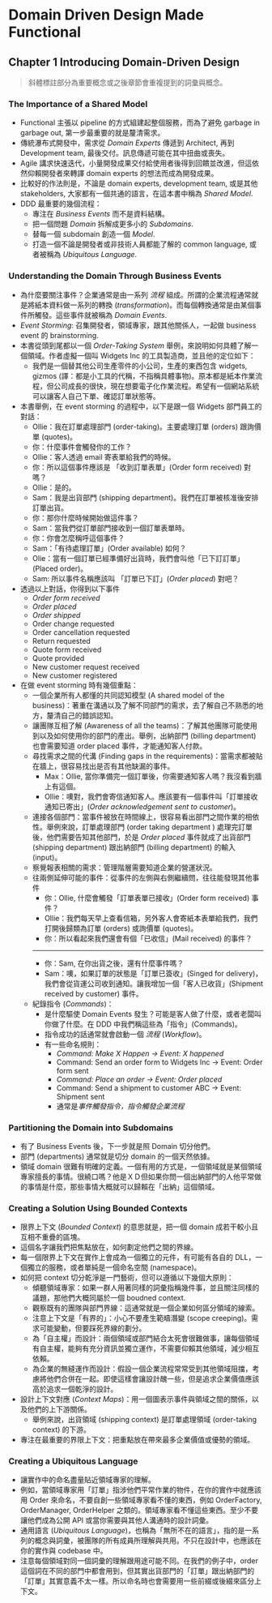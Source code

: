 
# Domain Driven Design Made Functional

## Chapter 1 Introducing Domain-Driven Design

> 斜體標註部分為重要概念或之後章節會重複提到的詞彙與概念。

### The Importance of a Shared Model

- Functional 主張以 pipeline 的方式組建起整個服務，而為了避免 garbage in garbage out, 第一步最重要的就是釐清需求。
- 傳統瀑布式開發中，需求從 *Domain Experts* 傳遞到 Architect, 再到 Development team, 最後交付。訊息傳遞可能在其中扭曲或喪失。
- Agile 講求快速迭代，小量開發成果交付給使用者後得到回饋並改進，但這依然仰賴開發者來轉譯 domain experts 的想法而成為開發成果。
- 比較好的作法則是，不論是 domain experts, development team, 或是其他 stakeholders, 大家都有一個共通的語言，在這本書中稱為 *Shared Model*.
- DDD 最重要的幾個流程：
  - 專注在 *Business Events* 而不是資料結構。
  - 把一個問題 *Domain* 拆解成更多小的 *Subdomains*.
  - 替每一個 subdomain 創造一個 *Model*.
  - 打造一個不論是開發者或非技術人員都能了解的 common language, 或者被稱為 *Ubiquitous Language*.

### Understanding the Domain Through Business Events

- 為什麼要關注事件？企業通常是由一系列 *流程* 組成。所謂的企業流程通常就是將紙本資料做一系列的轉換 (*transformation*)。而每個轉換通常是由某個事件所觸發。這些事件就被稱為 *Domain Events*.
- *Event Storming*: 召集開發者，領域專家，跟其他關係人，一起做 business event 的 brainstorming.
- 本書從頭到尾都以一個 *Order-Taking System* 舉例，來說明如何具體了解一個領域。作者虛擬一個叫 Widgets Inc 的工具製造商，並且他的定位如下：
  - 我們是一個替其他公司生產零件的小公司，生產的東西包含 widgets, gizmos (譯：都是小工具的代稱，不指稱具體事物)。原本都是紙本作業流程，但公司成長的很快，現在想要電子化作業流程。希望有一個網站系統可以讓客人自己下單、確認訂單狀態等。
- 本書舉例，在 event storming 的過程中，以下是跟一個 Widgets 部門員工的對話：
  - Ollie：我在訂單處理部門 (order-taking)。主要處理訂單 (orders) 跟詢價單 (quotes)。
  - 你：什麼事件會觸發你的工作？
  - Ollie：客人透過 email 寄表單給我們的時候。
  - 你：所以這個事件應該是 「收到訂單表單」(Order form received) 對嗎？
  - Ollie：是的。
  - Sam：我是出貨部門 (shipping department)。我們在訂單被核准後安排訂單出貨。
  - 你：那你什麼時候開始做這件事？
  - Sam：當我們從訂單部門接收到一個訂單表單時。
  - 你：你會怎麼稱呼這個事件？
  - Sam：「有待處理訂單」(Order available) 如何？
  - Olie：當有一個訂單已經準備好出貨時，我們會叫他「已下訂訂單」(Placed order)。
  - Sam: 所以事件名稱應該叫 「訂單已下訂」(*Order placed*) 對吧？
- 透過以上對話，你得到以下事件
  - *Order form received*
  - *Order placed*
  - *Order shipped*
  - Order change requested
  - Order cancellation requested
  - Return requested
  - Quote form received
  - Quote provided
  - New customer request received
  - New customer registered
- 在做 event storming 時有幾個重點：
  - 一個企業所有人都懂的共同認知模型 (A shared model of the business)：著重在溝通以及了解不同部門的需求，去了解自己不熟悉的地方，釐清自己的錯誤認知。
  - 讓團隊互相了解 (Awareness of all the teams)：了解其他團隊可能使用到以及如何使用你的部門的產出。舉例，出納部門 (billing department) 也會需要知道 order placed 事件，才能通知客人付款。
  - 尋找需求之間的代溝 (Finding gaps in the requirements)：當需求都被貼在牆上，很容易找出是否有其他缺漏的事件。
    - Max：Ollie, 當你準備完一個訂單後，你需要通知客人嗎？我沒看到牆上有這個。
    - Ollie：噢對，我們會寄信通知客人。應該要有一個事件叫「訂單接收通知已寄出」(*Order acknowledgement sent to customer*)。
  - 連接各個部門：當事件被放在時間線上，很容易看出部門之間作業的相依性。舉例來說，訂單處理部門 (order taking department ) 處理完訂單後，他們需要告知其他部門，於是 *Order placed* 事件就成了出貨部門 (shipping department) 跟出納部門 (billing department) 的輸入 (input)。
  - 察覺報表相關的需求：管理階層需要知道企業的營運狀況。
  - 往兩側延伸可能的事件：從事件的左側與右側繼續問，往往能發現其他事件
    - 你：Ollie, 什麼會觸發「訂單表單已接收」(Order form received) 事件？
    - Ollie：我們每天早上查看信箱，另外客人會寄紙本表單給我們，我們打開後歸類為訂單 (orders) 或詢價單 (quotes)。
    - 你：所以看起來我們還會有個「已收信」(Mail received) 的事件？
    - ---
    - 你：Sam, 在你出貨之後，還有什麼事件嗎？
    - Sam：噢，如果訂單的狀態是「訂單已簽收」(Singed for delivery)，我們會從貨運公司收到通知。讓我增加一個「客人已收貨」(Shipment received by customer) 事件。
  - 紀錄指令 (*Commands*)：
    - 是什麼驅使 Domain Events 發生？可能是客人做了什麼，或者老闆叫你做了什麼。在 DDD 中我們稱這些為「指令」(Commands)。
    - 指令成功的話通常就會啟動一個 *流程* (*Workflow*)。
    - 有一些命名規則：
      - *Command: Make X Happen -> Event: X happened*
      - Command: Send an order form to Widgets Inc -> Event: Order form sent
      - *Command: Place an order -> Event: Order placed*
      - Command: Send a shipment to customer ABC -> Event: Shipment sent
      - 通常是*事件觸發指令，指令觸發企業流程*

### Partitioning the Domain into Subdomains

- 有了 Business Events 後，下一步就是照 Domain 切分他們。
- 部門 (departments) 通常就是切分 domain 的一個天然依據。
- 領域 domain 很難有明確的定義。一個有用的方式是，一個領域就是某個領域專家擅長的事情。很繞口嗎？他是ＸＤ但如果你問一個出納部門的人他平常做的事情是什麼，那些事情大概就可以歸賴在「出納」這個領域。

### Creating a Solution Using Bounded Contexts

- 限界上下文 (*Bounded Context*) 的意思就是，把一個 domain 成若干較小且互相不重疊的區塊。
- 這個名字讓我們把焦點放在，如何劃定他們之間的界線。
- 每一個限界上下文在實作上會成為一個獨立的元件，有可能有各自的 DLL，一個獨立的服務，或者單純是一個命名空間 (namespace)。
- 如何把 context 切分乾淨是一門藝術，但可以遵循以下幾個大原則：
  - 傾聽領域專家：如果一群人用著同樣的詞彙指稱幾件事，並且關注同樣的議題，那他們大概同屬於一個 boudned context.
  - 觀察既有的團隊與部門界線：這通常就是一個企業如何區分領域的線索。
  - 注意上下文是「有界的」：小心不要產生範疇潛變 (scope creeping)。需求可能變動，但要踩死界線的劃分。
  - 為「自主權」而設計：兩個領域或部門結合太死會很難做事，讓每個領域有自主權，能夠有充分資訊並獨立運作，不需要仰賴其他領域，減少相互依賴。
  - 為企業的無縫運作而設計：假設一個企業流程常常受到其他領域阻擋，考慮將他們合併在一起。即使這樣會讓設計醜一些，但是追求企業價值應該高於追求一個乾淨的設計。
- 設計上下文對應 (*Context Maps*)：用一個圖表示事件與領域之間的關係，以及他們的上下游關係。
  - 舉例來說，出貨領域 (shipping context) 是訂單處理領域 (order-taking context) 的下游。
- 專注在最重要的界限上下文：把重點放在帶來最多企業價值或優勢的領域。

### Creating a Ubiquitous Language

- 讓實作中的命名盡量貼近領域專家的理解。
- 例如，當領域專家用「訂單」指涉他們平常作業的物件，在你的實作中就應該用 Order 來命名，不要自創一些領域專家看不懂的東西，例如 OrderFactory, OrderManager, OrderHelper 之類的。領域專家看不懂這些東西。至少不要讓他們成為公開 API 或當你需要與其他人溝通時的設計詞彙。
- 通用語言 (*Ubiquitous Language*)，也稱為「無所不在的語言」，指的是一系列的概念與詞彙，被團隊的所有成員所理解與共用。不只在設計中，也應該在你的實作與 codebase 中。
- 注意每個領域對同一個詞彙的理解跟用途可能不同。在我們的例子中，order 這個詞在不同的部門中都會用到，但其實出貨部門的「訂單」跟出納部門的「訂單」其實意義不太一樣。所以命名時也會需要用一些前綴或後綴來區分上下文。
